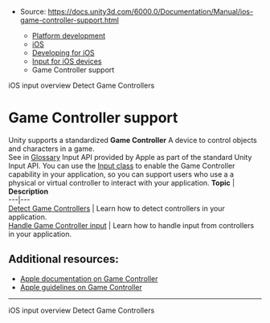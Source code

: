 * Source: https://docs.unity3d.com/6000.0/Documentation/Manual/ios-game-controller-support.html

  * [Platform development ](https://docs.unity3d.com/6000.0/Documentation/Manual/PlatformSpecific.html)
  * [iOS](https://docs.unity3d.com/6000.0/Documentation/Manual/iphone.html)
  * [Developing for iOS](https://docs.unity3d.com/6000.0/Documentation/Manual/ios-developing.html)
  * [Input for iOS devices](https://docs.unity3d.com/6000.0/Documentation/Manual/ios-input.html)
  * Game Controller support


[](https://docs.unity3d.com/6000.0/Documentation/Manual/ios-input-overview.html)
iOS input overview
[](https://docs.unity3d.com/6000.0/Documentation/Manual/ios-detect-game-controllers.html)
Detect Game Controllers
# Game Controller support
Unity supports a standardized **Game Controller** A device to control objects and characters in a game.  
See in [Glossary](https://docs.unity3d.com/6000.0/Documentation/Manual/Glossary.html#gamecontroller) Input API provided by Apple as part of the standard Unity Input API. You can use the [Input class](https://docs.unity3d.com/6000.0/Documentation/ScriptReference/Input.html) to enable the Game Controller capability in your application, so you can support users who use a a physical or virtual controller to interact with your application.
**Topic** | **Description**  
---|---  
[Detect Game Controllers](https://docs.unity3d.com/6000.0/Documentation/Manual/ios-detect-game-controllers.html) | Learn how to detect controllers in your application.  
[Handle Game Controller input](https://docs.unity3d.com/6000.0/Documentation/Manual/ios-handle-game-controller-input.html) | Learn how to handle input from controllers in your application.  
## Additional resources:
  * [Apple documentation on Game Controller](https://developer.apple.com/documentation/gamecontroller)
  * [Apple guidelines on Game Controller](https://developer.apple.com/design/human-interface-guidelines/inputs/game-controllers)


* * *
[](https://docs.unity3d.com/6000.0/Documentation/Manual/ios-input-overview.html)
iOS input overview
[](https://docs.unity3d.com/6000.0/Documentation/Manual/ios-detect-game-controllers.html)
Detect Game Controllers
